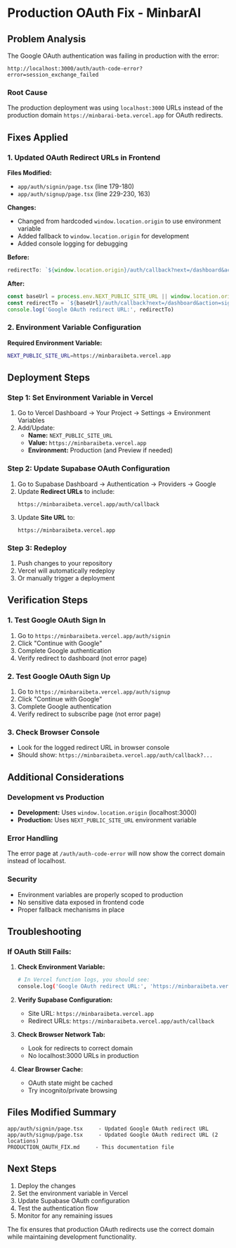 # Production OAuth Fix - MinbarAI

## Problem Analysis

The Google OAuth authentication was failing in production with the error:
```
http://localhost:3000/auth/auth-code-error?error=session_exchange_failed
```

### Root Cause
The production deployment was using `localhost:3000` URLs instead of the production domain `https://minbarai-beta.vercel.app` for OAuth redirects.

## Fixes Applied

### 1. Updated OAuth Redirect URLs in Frontend

**Files Modified:**
- `app/auth/signin/page.tsx` (line 179-180)
- `app/auth/signup/page.tsx` (line 229-230, 163)

**Changes:**
- Changed from hardcoded `window.location.origin` to use environment variable
- Added fallback to `window.location.origin` for development
- Added console logging for debugging

**Before:**
```typescript
redirectTo: `${window.location.origin}/auth/callback?next=/dashboard&action=signin`
```

**After:**
```typescript
const baseUrl = process.env.NEXT_PUBLIC_SITE_URL || window.location.origin
const redirectTo = `${baseUrl}/auth/callback?next=/dashboard&action=signin`
console.log('Google OAuth redirect URL:', redirectTo)
```

### 2. Environment Variable Configuration

**Required Environment Variable:**
```bash
NEXT_PUBLIC_SITE_URL=https://minbaraibeta.vercel.app
```

## Deployment Steps

### Step 1: Set Environment Variable in Vercel

1. Go to Vercel Dashboard → Your Project → Settings → Environment Variables
2. Add/Update:
   - **Name:** `NEXT_PUBLIC_SITE_URL`
   - **Value:** `https://minbaraibeta.vercel.app`
   - **Environment:** Production (and Preview if needed)

### Step 2: Update Supabase OAuth Configuration

1. Go to Supabase Dashboard → Authentication → Providers → Google
2. Update **Redirect URLs** to include:
   ```
   https://minbaraibeta.vercel.app/auth/callback
   ```
3. Update **Site URL** to:
   ```
   https://minbaraibeta.vercel.app
   ```

### Step 3: Redeploy

1. Push changes to your repository
2. Vercel will automatically redeploy
3. Or manually trigger a deployment

## Verification Steps

### 1. Test Google OAuth Sign In
1. Go to `https://minbaraibeta.vercel.app/auth/signin`
2. Click "Continue with Google"
3. Complete Google authentication
4. Verify redirect to dashboard (not error page)

### 2. Test Google OAuth Sign Up
1. Go to `https://minbaraibeta.vercel.app/auth/signup`
2. Click "Continue with Google"
3. Complete Google authentication
4. Verify redirect to subscribe page (not error page)

### 3. Check Browser Console
- Look for the logged redirect URL in browser console
- Should show: `https://minbaraibeta.vercel.app/auth/callback?...`

## Additional Considerations

### Development vs Production
- **Development:** Uses `window.location.origin` (localhost:3000)
- **Production:** Uses `NEXT_PUBLIC_SITE_URL` environment variable

### Error Handling
The error page at `/auth/auth-code-error` will now show the correct domain instead of localhost.

### Security
- Environment variables are properly scoped to production
- No sensitive data exposed in frontend code
- Proper fallback mechanisms in place

## Troubleshooting

### If OAuth Still Fails:

1. **Check Environment Variable:**
   ```bash
   # In Vercel function logs, you should see:
   console.log('Google OAuth redirect URL:', 'https://minbaraibeta.vercel.app/auth/callback?...')
   ```

2. **Verify Supabase Configuration:**
   - Site URL: `https://minbaraibeta.vercel.app`
   - Redirect URLs: `https://minbaraibeta.vercel.app/auth/callback`

3. **Check Browser Network Tab:**
   - Look for redirects to correct domain
   - No localhost:3000 URLs in production

4. **Clear Browser Cache:**
   - OAuth state might be cached
   - Try incognito/private browsing

## Files Modified Summary

```
app/auth/signin/page.tsx     - Updated Google OAuth redirect URL
app/auth/signup/page.tsx     - Updated Google OAuth redirect URL (2 locations)
PRODUCTION_OAUTH_FIX.md     - This documentation file
```

## Next Steps

1. Deploy the changes
2. Set the environment variable in Vercel
3. Update Supabase OAuth configuration
4. Test the authentication flow
5. Monitor for any remaining issues

The fix ensures that production OAuth redirects use the correct domain while maintaining development functionality.
